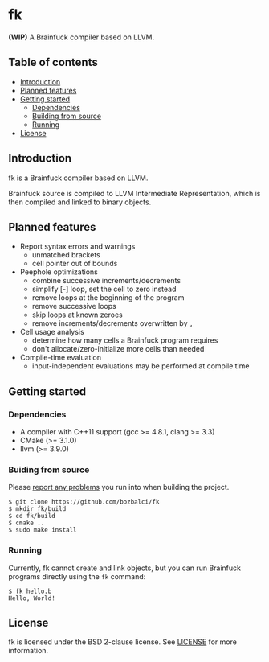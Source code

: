 # fk

**(WIP)** A Brainfuck compiler based on LLVM.

## Table of contents

* [Introduction](#introduction)
* [Planned features](#planned-features)
* [Getting started](#getting-started)
    * [Dependencies](#dependencies)
    * [Building from source](#building-from-source)
    * [Running](#running)
* [License](#license)

## Introduction

fk is a Brainfuck compiler based on LLVM.

Brainfuck source is compiled to LLVM Intermediate Representation, which is then compiled and linked to binary objects.

## Planned features

* Report syntax errors and warnings
    * unmatched brackets
    * cell pointer out of bounds
* Peephole optimizations
    * combine successive increments/decrements
    * simplify [-] loop, set the cell to zero instead
    * remove loops at the beginning of the program
    * remove successive loops
    * skip loops at known zeroes
    * remove increments/decrements overwritten by `,`
* Cell usage analysis
    * determine how many cells a Brainfuck program requires
    * don't allocate/zero-initialize more cells than needed
* Compile-time evaluation
    * input-independent evaluations may be performed at compile time

## Getting started

### Dependencies

- A compiler with C++11 support (gcc >= 4.8.1, clang >= 3.3)
- CMake (>= 3.1.0)
- llvm (>= 3.9.0)

### Buiding from source

Please [report any problems](https://github.com/bozbalci/fk/issues/new) you run into when building the project.

    $ git clone https://github.com/bozbalci/fk
    $ mkdir fk/build
    $ cd fk/build
    $ cmake ..
    $ sudo make install

### Running

Currently, fk cannot create and link objects, but you can run Brainfuck programs directly using the `fk` command:

    $ fk hello.b
    Hello, World!

## License

fk is licensed under the BSD 2-clause license. See [LICENSE](https://github.com/bozbalci/fk/blob/master/LICENSE) for more information.
